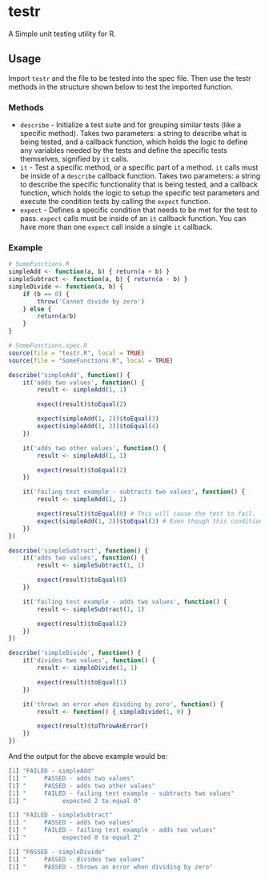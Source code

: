 # testr

A Simple unit testing utility for R.


## Usage

Import `testr` and the file to be tested into the spec file. Then use the testr methods in the structure shown below to test the imported function.

### Methods
* `describe` - Initialize a test suite and for grouping similar tests (like a specific method). Takes two parameters: a string to describe what is being tested, and a callback function, which holds the logic to define any variables needed by the tests and define the specific tests themselves, signified by `it` calls.
* `it` - Test a specific method, or a specific part of a method. `it` calls must be inside of a `describe` callback function. Takes two parameters: a string to describe the specific functionality that is being tested, and a callback function, which holds the logic to setup the specific test parameters and execute the condition tests by calling the `expect` function.
* `expect` - Defines a specific condition that needs to be met for the test to pass. `expect` calls must be inside of an `it` callback function. You can have more than one `expect` call inside a single `it` callback.


### Example
```R
# SomeFunctions.R
simpleAdd <- function(a, b) { return(a + b) }
simpleSubtract <- function(a, b) { return(a - b) }
simpleDivide <- function(a, b) {
    if (b == 0) {
        throw('Cannot divide by zero')
    } else {
        return(a/b)
    }
}

# SomeFunctions.spec.R
source(file = "testr.R", local = TRUE)
source(file = "SomeFunctions.R", local = TRUE)

describe('simpleAdd', function() {
    it('adds two values', function() {
        result <- simpleAdd(1, 1)

        expect(result)$toEqual(2)

        expect(simpleAdd(1, 2))$toEqual(3)
        expect(simpleAdd(1, 3))$toEqual(4)
    })

    it('adds two other values', function() {
        result <- simpleAdd(1, 1)

        expect(result)$toEqual(2)
    })

    it('failing test example - subtracts two values', function() {
        result <- simpleAdd(1, 1)

        expect(result)$toEqual(0) # This will cause the test to fail.
        expect(simpleAdd(1, 2))$toEqual(3) # Even though this condition passes, the test will fail b/c the first condition failed.
    })
})

describe('simpleSubtract', function() {
    it('adds two values', function() {
        result <- simpleSubtract(1, 1)

        expect(result)$toEqual(0)
    })

    it('failing test example - adds two values', function() {
        result <- simpleSubtract(1, 1)

        expect(result)$toEqual(2)
    })
})

describe('simpleDivide', function() {
    it('divides two values', function() {
        result <- simpleDivide(1, 1)

        expect(result)$toEqual(1)
    })

    it('throws an error when dividing by zero', function() {
        result <- function() { simpleDivide(1, 0) }

        expect(result)$toThrowAnError()
    })
})
```

And the output for the above example would be:
```R
[1] "FAILED - simpleAdd"
[1] "     PASSED - adds two values"
[1] "     PASSED - adds two other values"
[1] "     FAILED - failing test example - subtracts two values"
[1] "          expected 2 to equal 0"

[1] "FAILED - simpleSubtract"
[1] "     PASSED - adds two values"
[1] "     FAILED - failing test example - adds two values"
[1] "          expected 0 to equal 2"

[1] "PASSED - simpleDivide"
[1] "     PASSED - divides two values"
[1] "     PASSED - throws an error when dividing by zero"
```